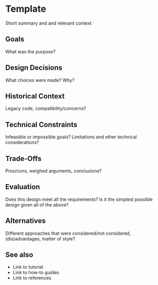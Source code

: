 # Template

Short summary and and relevant context

## Goals

What was the purpose?

## Design Decisions

What choices were made? Why?

## Historical Context

Legacy code, compatibility/concerns?

## Technical Constraints

Infeasible or impossible goals? Limitations and other technical considerations?

## Trade-Offs

Pros/cons, weighed arguments, conclusions?

## Evaluation

Does this design meet all the requirements? Is it the simplest possible design given all of the above?

## Alternatives

Different approaches that were considered/not considered, (dis)advantages, matter of style?

## See also

- Link to tutorial
- Link to how-to guides
- Link to references
